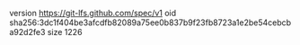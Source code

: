 version https://git-lfs.github.com/spec/v1
oid sha256:3dc1f404be3afcdfb82089a75ee0b837b9f23fb8723a1e2be54cebcba92d2fe3
size 1226

